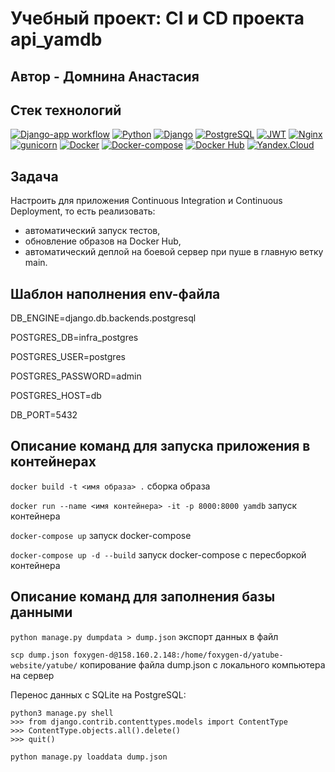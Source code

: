 # Учебный проект: CI и CD проекта api_yamdb


## Автор - Домнина Анастасия


## Стек технологий
[![Django-app workflow](https://github.com/foxygen-d/yamdb_final/actions/workflows/yamdb_workflow.yml/badge.svg)](https://github.com/foxygen-d/yamdb_final/actions/workflows/yamdb_workflow.yml)
[![Python](https://img.shields.io/badge/-Python-464646?style=flat&logo=Python&logoColor=56C0C0&color=008080)](https://www.python.org/)
[![Django](https://img.shields.io/badge/-Django-464646?style=flat&logo=Django&logoColor=56C0C0&color=008080)](https://www.djangoproject.com/)
[![PostgreSQL](https://img.shields.io/badge/-PostgreSQL-464646?style=flat&logo=PostgreSQL&logoColor=56C0C0&color=008080)](https://www.postgresql.org/)
[![JWT](https://img.shields.io/badge/-JWT-464646?style=flat&color=008080)](https://jwt.io/)
[![Nginx](https://img.shields.io/badge/-NGINX-464646?style=flat&logo=NGINX&logoColor=56C0C0&color=008080)](https://nginx.org/ru/)
[![gunicorn](https://img.shields.io/badge/-gunicorn-464646?style=flat&logo=gunicorn&logoColor=56C0C0&color=008080)](https://gunicorn.org/)
[![Docker](https://img.shields.io/badge/-Docker-464646?style=flat&logo=Docker&logoColor=56C0C0&color=008080)](https://www.docker.com/)
[![Docker-compose](https://img.shields.io/badge/-Docker%20compose-464646?style=flat&logo=Docker&logoColor=56C0C0&color=008080)](https://www.docker.com/)
[![Docker Hub](https://img.shields.io/badge/-Docker%20Hub-464646?style=flat&logo=Docker&logoColor=56C0C0&color=008080)](https://www.docker.com/products/docker-hub)
[![Yandex.Cloud](https://img.shields.io/badge/-Yandex.Cloud-464646?style=flat&logo=Yandex.Cloud&logoColor=56C0C0&color=008080)](https://cloud.yandex.ru/)


## Задача
Настроить для приложения Continuous Integration и Continuous Deployment, то есть реализовать:
* автоматический запуск тестов,
* обновление образов на Docker Hub,
* автоматический деплой на боевой сервер при пуше в главную ветку main.


## Шаблон наполнения env-файла
DB_ENGINE=django.db.backends.postgresql

POSTGRES_DB=infra_postgres

POSTGRES_USER=postgres

POSTGRES_PASSWORD=admin

POSTGRES_HOST=db

DB_PORT=5432


## Описание команд для запуска приложения в контейнерах
`docker build -t <имя образа> .` сборка образа

`docker run --name <имя контейнера> -it -p 8000:8000 yamdb` запуск контейнера

`docker-compose up` запуск docker-compose

`docker-compose up -d --build` запуск docker-compose с пересборкой контейнера


## Описание команд для заполнения базы данными
`python manage.py dumpdata > dump.json` экспорт данных в файл

`scp dump.json foxygen-d@158.160.2.148:/home/foxygen-d/yatube-website/yatube/` копирование файла dump.json с локального компьютера на сервер

Перенос данных с SQLite на PostgreSQL:
```
python3 manage.py shell
>>> from django.contrib.contenttypes.models import ContentType
>>> ContentType.objects.all().delete()
>>> quit()
```

`python manage.py loaddata dump.json` 